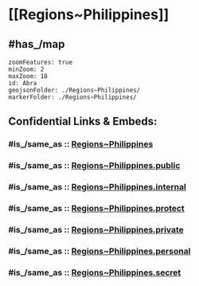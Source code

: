 # [[Regions~Philippines]] 



## #has_/map 


```leaflet
zoomFeatures: true 
minZoom: 2 
maxZoom: 18
id: Abra
geojsonFolder: ./Regions~Philippines/
markerFolder: ./Regions~Philippines/
```





## Confidential Links & Embeds: 

### #is_/same_as :: [Regions~Philippines](/_Standards/Earth/Continent/Asia/Asia~South~East/Malay_Archipelago/Philippines/Regions~Philippines.md) 

### #is_/same_as :: [Regions~Philippines.public](/_public/Earth/Continent/Asia/Asia~South~East/Malay_Archipelago/Philippines/Regions~Philippines.public.md) 

### #is_/same_as :: [Regions~Philippines.internal](/_internal/Earth/Continent/Asia/Asia~South~East/Malay_Archipelago/Philippines/Regions~Philippines.internal.md) 

### #is_/same_as :: [Regions~Philippines.protect](/_protect/Earth/Continent/Asia/Asia~South~East/Malay_Archipelago/Philippines/Regions~Philippines.protect.md) 

### #is_/same_as :: [Regions~Philippines.private](/_private/Earth/Continent/Asia/Asia~South~East/Malay_Archipelago/Philippines/Regions~Philippines.private.md) 

### #is_/same_as :: [Regions~Philippines.personal](/_personal/Earth/Continent/Asia/Asia~South~East/Malay_Archipelago/Philippines/Regions~Philippines.personal.md) 

### #is_/same_as :: [Regions~Philippines.secret](/_secret/Earth/Continent/Asia/Asia~South~East/Malay_Archipelago/Philippines/Regions~Philippines.secret.md)

